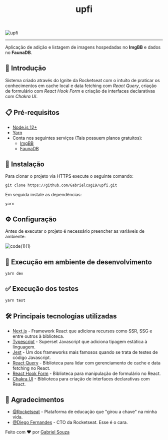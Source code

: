 <h1 align="center">upfi</h1><br>

![upfi](https://user-images.githubusercontent.com/54643425/129428129-0f8b9fea-1477-4678-8244-aa6068666c81.gif)

---
Aplicação de adição e listagem de imagens hospedadas no __ImgBB__ e dados no __FaunaDB__.

## 🚀 Introdução
Sistema criado através do Ignite da Rocketseat com o intuito de praticar os conhecimentos em cache local e data fetching com *React Query*, criação de formulário com *React Hook Form* e criação de interfaces declarativas com *Chakra UI*.

## :clipboard: Pré-requisitos

- [Node.js 12+](https://nodejs.org/en/download/)
- [Yarn](https://classic.yarnpkg.com/en/docs/install/#windows-stable)
- Conta nos seguintes serviços (Tais possuem planos gratuitos):
  - [ImgBB](https://imgbb.com/signup)
  - [FaunaDB](https://dashboard.fauna.com/accounts/register)

## :wrench: Instalação

Para clonar o projeto via HTTPS execute o seguinte comando:
```
git clone https://github.com/Gabrielcsg19/upfi.git
```
Em seguida instale as dependências:
```
yarn
```

## :gear: Configuração


Antes de executar o projeto é necessário preencher as variáveis de ambiente:

![code(1)(1)](https://user-images.githubusercontent.com/54643425/129428685-f7167cb4-750a-478c-b2b0-9d942310e03f.png)

## 🔨 Execução em ambiente de desenvolvimento

```
yarn dev
```

## :white_check_mark: Execução dos testes
```
yarn test
```

## :hammer_and_wrench: Principais tecnologias utilizadas
- [Next.js](https://nextjs.org/) - Framework React que adiciona recursos como SSR, SSG e entre outros à biblioteca.
- [Typescript](https://www.typescriptlang.org/) - Superset Javascript que adiciona tipagem estática à linguagem.
- [Jest](https://jestjs.io/pt-BR/) - Um dos frameworks mais famosos quando se trata de testes de código Javascript.
- [React Query](https://react-query.tanstack.com/) - Biblioteca para lidar com gerenciamento de cache e data fetching no React.
- [React Hook Form](https://react-hook-form.com/) - Biblioteca para manipulação de formulário no React.
- [Chakra UI](https://chakra-ui.com/) - Biblioteca para criação de interfaces declarativas com React.

## 🎉 Agradecimentos

- [@Rocketseat](https://github.com/Rocketseat) - Plataforma de educação que "girou a chave" na minha vida.
- [@Diego Fernandes](https://github.com/diego3g) - CTO da Rocketseat. Esse é o cara.

Feito com :heart: por [Gabriel Souza](https://github.com/Gabrielcsg19)
